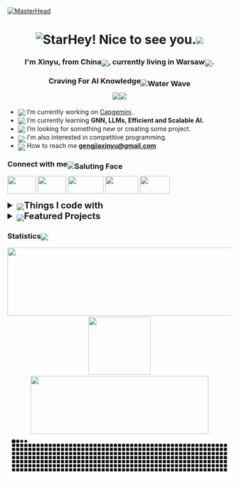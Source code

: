 [![MasterHead](https://img.freepik.com/premium-vector/machine-learning-banner-web-icon-set-data-mining-algorithm-neural-network_35632-107.jpg?w=2000)](https://github.com/CHLCCGA)

<div align="center">
<h1><img src="https://raw.githubusercontent.com/Tarikul-Islam-Anik/Animated-Fluent-Emojis/master/Emojis/Travel%20and%20places/Star.png" alt="Star" width="30" height="30" />Hey! Nice to see you.<img src="https://emojis.slackmojis.com/emojis/images/1531849430/4246/blob-sunglasses.gif?1531849430" width="30"/></h1>

<h3 align="center">I'm Xinyu, from <b>China</b><img src="https://cdn-icons-gif.flaticon.com/15574/15574401.gif" width="25" style="position:relative;top:5px"/>, currently living in <b>Warsaw</b><img src="https://cdn-icons-png.flaticon.com/128/16268/16268647.png" width="25" style="position:relative;top:5px" />.
</h3>
<h3 align="center">Craving For AI Knowledge<img src="https://raw.githubusercontent.com/Tarikul-Islam-Anik/Animated-Fluent-Emojis/master/Emojis/Travel%20and%20places/Water%20Wave.png" alt="Water Wave" width="25" height="25" style="position:relative;top:6px" /></h3>

![](https://img.shields.io/badge/Focus-Artificial_Intelligence-BE2EDD)![](https://img.shields.io/badge/Role-Data_Analyst-20B2AA)

</div>


- <img src="https://cdn-icons-gif.flaticon.com/11681/11681570.gif" width="25" style="position:relative;top:4px"/> I’m currently working on [Capgemini](https://www.capgemini.com/).
- <img src="https://cdn-icons-gif.flaticon.com/17465/17465874.gif" width="25" style="position:relative;top:4px"/> I’m currently learning **GNN, LLMs, Efficient and Scalable AI.**
- <img src="https://cdn-icons-gif.flaticon.com/15353/15353536.gif" width="25" style="position:relative;top:4px"/> I’m looking for something new or creating some project.
- <img src="https://cdn-icons-gif.flaticon.com/13311/13311763.gif" width="25" style="position:relative;top:7px"/> I'm also interested in competitive programming.
- <img src="https://cdn-icons-gif.flaticon.com/15568/15568198.gif" width="25" style="position:relative;top:6px"/> How to reach me **gengjiaxinyu@gmail.com**


<h3 align="left">Connect with me<img src="https://raw.githubusercontent.com/Tarikul-Islam-Anik/Animated-Fluent-Emojis/master/Emojis/Smilies/Saluting%20Face.png" alt="Saluting Face" width="25" height="25" style="position:relative;top:5px;" /></h3>
<p align="left">
<a href="https://www.linkedin.com/in/xinyu-geng/" target="blank"><img align="center" src="https://img.shields.io/badge/linkedin-%230077B5.svg?style=for-the-badge&logo=linkedin&logoColor=white&color=blue" height="40" width="64" /></a>
<a href="https://www.kaggle.com/chlccga" target="blank"><img align="center" src="https://img.shields.io/badge/Kaggle-035a7d?style=for-the-badge&color=skyblue" height="40" width="64" /></a>
<a href="https://leetcode.com/u/gengjiaxinyu/" target="blank"><img align="center" src="https://img.shields.io/badge/LeetCode-000000?style=for-the-badge&logo=LeetCode&logoColor=#d16c06" height="40" width="80" /></a>
<a href="mailto:gengjiaxinyu@gmail.com" target="blank"><img align="center" src="https://img.shields.io/badge/Gmail-D14836?style=for-the-badge&logo=gmail&logoColor=white" height="40" width="74" /></a>
<a href="https://www.instagram.com/8mnas/" target="blank"><img align="center" src="https://img.shields.io/badge/Ins-%23E4405F.svg?style=for-the-badge&logo=Instagram&logoColor=white" height="40" width="67" /></a>
</p>



<details>
  <summary style="font-size: 20px; font-weight: bold; "><img src="https://cdn-icons-gif.flaticon.com/12404/12404132.gif" width="25" style="position:relative;top:4px"/>Things I code with</summary>

#### <img src="https://cdn-icons-gif.flaticon.com/17465/17465887.gif" width="25" style="position:relative;top:6px"/>Programming and Markup Languages
![Python](https://img.shields.io/badge/python-3670A0?style=for-the-badge&logo=python&logoColor=ffdd54)![Markdown](https://img.shields.io/badge/markdown-%23000000.svg?style=for-the-badge&logo=markdown&logoColor=white)![LaTeX](https://img.shields.io/badge/latex-%23008080.svg?style=for-the-badge&logo=latex&logoColor=white)![Haskell](https://img.shields.io/badge/Haskell-5e5086?style=for-the-badge&logo=haskell&logoColor=white)
#### <img src="https://cdn-icons-gif.flaticon.com/15309/15309756.gif" width="25" style="position:relative;top:6px"/>Frameworks and Libraries
![HuggingFace](https://img.shields.io/badge/HuggingFace-FFD21E.svg?style=for-the-badge&logo=HuggingFace&logoColor=white)![PyTorch](https://img.shields.io/badge/PyTorch-%23EE4C2C.svg?style=for-the-badge&logo=PyTorch&logoColor=white)![PyG](https://img.shields.io/badge/PyG-%23150458.svg?style=for-the-badge&logo=PyG&logoColor=white)![scikit-learn](https://img.shields.io/badge/scikit--learn-%234285F4.svg?style=for-the-badge&logo=scikit-learn&logoColor=white)![OpenCV](https://img.shields.io/badge/opencv-%235C1F87.svg?style=for-the-badge&logo=opencv&logoColor=white)![NumPy](https://img.shields.io/badge/numpy-%23013243.svg?style=for-the-badge&logo=numpy&logoColor=white)![Pandas](https://img.shields.io/badge/pandas-%23150458.svg?style=for-the-badge&logo=pandas&logoColor=white)![Matplotlib](https://img.shields.io/badge/Matplotlib-%23ff0077.svg?style=for-the-badge&logo=Matplotlib&logoColor=black)
#### <img src="https://cdn-icons-gif.flaticon.com/15713/15713164.gif" width="25" style="position:relative;top:6px"/>Databases and Cloud Hosting
![SQLite](https://img.shields.io/badge/sqlite-%2307405e.svg?style=for-the-badge&logo=sqlite&logoColor=white)![MySQL](https://img.shields.io/badge/mysql-4479A1.svg?style=for-the-badge&logo=mysql&logoColor=white)![MicrosoftSQLServer](https://img.shields.io/badge/Microsoft%20SQL%20Server-CC2927?style=for-the-badge&logo=microsoft%20sql%20server&logoColor=white)![MongoDB](https://img.shields.io/badge/MongoDB-4EA94B?style=for-the-badge&logo=mongodb&logoColor=white)![Google Cloud](https://img.shields.io/badge/GoogleCloud-%234285F4.svg?style=for-the-badge&logo=google-cloud&logoColor=white)
#### <img src="https://cdn-icons-gif.flaticon.com/17122/17122654.gif" width="25" style="position:relative;top:6px"/>Software and Tools
![Ubuntu](https://img.shields.io/badge/Ubuntu-E95420?style=for-the-badge&logo=ubuntu&logoColor=white)![Git](https://img.shields.io/badge/git-%23F05033.svg?style=for-the-badge&logo=git&logoColor=white)![Linux](https://img.shields.io/badge/Linux-FCC624?style=for-the-badge&logo=linux&logoColor=black)![Anaconda](https://img.shields.io/badge/Anaconda-%2344A833.svg?style=for-the-badge&logo=anaconda&logoColor=white)![Jupyter Notebook](https://img.shields.io/badge/jupyter-FE7A16.svg?style=for-the-badge&logo=jupyter&logoColor=white)![PyCharm](https://img.shields.io/badge/pycharm-143?style=for-the-badge&logo=pycharm&logoColor=black&color=black&labelColor=green)![Visual Studio Code](https://img.shields.io/badge/Visual%20Studio%20Code-0078d7.svg?style=for-the-badge&logo=visual-studio-code&logoColor=white)![Google Colab](https://img.shields.io/badge/Google%20Colab-%23F9A825.svg?style=for-the-badge&logo=googlecolab&logoColor=white)![Power Bi](https://img.shields.io/badge/power_bi-F2C811?style=for-the-badge&logo=powerbi&logoColor=black)


</details>



<details>
  <summary style="font-size: 20px; font-weight: bold;"> <img src="https://cdn-icons-gif.flaticon.com/17905/17905671.gif" width="25" style="position:relative;top:5px"/>Featured Projects</summary>


  <details>
    <summary style="margin-left: 30px;"><a href="https://github.com/CHLCCGA/LBGCN">LBGCN</a></summary>Master's Thesis:
      <div class="explanation">Enhancing Text Classification with LLM-Augmented BertGCN and Advanced Machine Learning Techniques</div>
  </details>


  <details>
    <summary style="margin-left: 30px;"><a href="https://github.com/CHLCCGA/LLM?tab=readme-ov-file">LLM</a></summary>
      <div class="explanation">Theoretical Framework and Practical Applications of Fine-Tuning</div>
    <ul>
      <li>
        <strong><a href="https://github.com/CHLCCGA/LLM/tree/main/01.transformers">01.transformers</a></strong>
      </li>
      <li>
        <strong><a href="https://github.com/CHLCCGA/LLM/tree/main/02.quantization">02.quantization</a></strong>
      </li>
      <li>
        <strong><a href="https://github.com/CHLCCGA/LLM/tree/main/03.peft">03.peft</a></strong>
      </li>
      <li>
        <strong><a href="https://github.com/CHLCCGA/LLM/tree/main/04.llama">04.llama</a></strong>
      </li>      
    </ul>
  </details>


  <details>
    <summary style="margin-left: 30px;"><a href="https://github.com/CHLCCGA/Kaggle">Kaggle</a></summary>
    <ul>
      <li>
        <strong><a href="https://github.com/CHLCCGA/Kaggle/tree/main/lap">lap</a></strong>--Loan Approval Prediction 820/3858 (Playground S4 Ep10)
      </li>
      <li>
        <strong><a href="https://github.com/CHLCCGA/Kaggle/tree/main/ttn/ttn">ttn</a></strong>--Titanic
      </li> 
    </ul>
  </details>


  <details>
    <summary style="margin-left: 30px;">Machine Learning</summary>
    <ul>
      <li>
        <strong> <a href="https://github.com/CHLCCGA/01.ML-basic">01.ML basic</a>--go through the machine learning process.
      </li>
      <li>
        <strong><a href="https://github.com/CHLCCGA/02.Matrix-derivation-lsm-">02.Matrix(derivation & lsm)</a>--performing matrix calculations using NumPy.
      </li>
      <li>
        <strong></strong> <a href="https://github.com/CHLCCGA/03.Linear-Regression">03.Linear Regression</a>--go through the linear regression process.
      </li>
      <li>
        <strong> <a href="https://github.com/CHLCCGA/04.Logistic-Regression">04.Logistic Regression</a>--go through the logistic regression process.
      </li>
      <li>
        <strong><a href="https://github.com/CHLCCGA/05.Classification-model-model-evaluation">05.Classification model & model evaluation</a>--concepts of classification model decision boundaries & model evaluation.
      </li>
      <li>
        <strong></strong> <a href="https://github.com/CHLCCGA/06.Scikit-Learn">06.Scikit-Learn</a>--use Scikit-Learn to building and evaluating machine learning models.
      </li>
      <li>
        <strong> <a href="https://github.com/CHLCCGA/07.Clustering-model">07.Clustering model</a>--clustering models: KMeans and DBSCAN.
        <ul>
          <li><strong><a href="https://github.com/CHLCCGA/07.Clustering-model/blob/main/07_1_unsupervised_learning_%26_K-means.ipynb">07_1_unsupervised_learning_&_K-means</a></strong> </li>
          <li><strong><a href="https://github.com/CHLCCGA/07.Clustering-model/blob/main/07_2_mini-batch_k-means_%26_DBSCAN.ipynb">07_2_mini-batch_k-means_&_DBSCAN</a></strong> </li>
        </ul>
      </li>     
      <li>
        <strong><a href="https://github.com/CHLCCGA/08.Decision-Tree">08.Decision Tree</a>--Decision Trees: ID3 (Iterative Dichotomiser 3), C4.5, & CART.
      </li>
      <li>
        <strong></strong> <a href="https://github.com/CHLCCGA/09.bagging-Random-Forest">09.bagging & Random Forest</a>--Ensemble Learning, Bagging & Random Forests
      </li>
      <li>
        <strong> <a href="https://github.com/CHLCCGA/10.HPO-Grid-OPT-Bayesian-OPT">10.HPO Grid OPT & Bayesian OPT</a>--HPO using Grid Search, Random Search & Bayesian Opt. 
        <ul>
          <li><strong><a href="https://github.com/CHLCCGA/10.HPO-Grid-OPT-Bayesian-OPT/blob/main/10_1_Hyperparameter_Opt_Grid_Opt.ipynb">10_1_Hyperparameter_Opt_Grid_Opt</a></strong> </li>
          <li><strong><a href="https://github.com/CHLCCGA/10.HPO-Grid-OPT-Bayesian-OPT/blob/main/10_2_Hyperparameter_Opt_Bayesian_Opt.ipynb">10_2_Hyperparameter_Opt_Bayesian_Opt</a></strong> </li>
        </ul>
      </li>          
      <li>
        <strong><a href="https://github.com/CHLCCGA/11.AdaBoost">11.AdaBoost</a>--AdaBoost (Adaptive Boosting)
      </li>
      <li>
        <strong></strong> <a href="https://github.com/CHLCCGA/12.GBDT">12.GBDT</a>--loss functions used in GBDT & optimizing GBDT using TPE 
      </li>  
      <li>
        <strong></strong> <a href="https://github.com/CHLCCGA/13.XGBoost">13.XGBoost</a>--using XGBoost for regression and classification, exploring the concepts of three estimators and DART, Structure Score & Gain of Structure Score, and XGBoost hyper-opt using TPE
      </li> 
      <li>
        <strong></strong> <a href="https://github.com/CHLCCGA/14.LightGBM">14.LightGBM</a>--LightGBM, including Exclusive Feature Bundling(EFB), Gradient-based One-Side Sampling(GOSS), common hyperparameters, and the process of hyper-opt for LightGBM
      </li> 
      <li>
        <strong></strong> <a href="https://github.com/CHLCCGA/15.CatBoost">15.CatBoost</a>--CatBoost, a gradient boosting library designed for categorical feature support
      </li>
      <li>
        <strong></strong> <a href="https://github.com/CHLCCGA/Practice">Practice</a>--Practice
      </li>         
    </ul>    
  </details>

  <details>
    <summary style="margin-left: 30px;">Deep Learning</summary>
    <ul>      
      <li>
        <strong><a href="https://github.com/CHLCCGA/01.-NN-based-onTorch/tree/main">01. NN based onTorch</a></strong> --create a basic neural network using PyTorch：
        <ul>
          <li><strong><a href="https://github.com/CHLCCGA/01.-NN-based-onTorch/blob/main/NN%20Classification.ipynb">NN Classification</a></strong> </li>
          <li><strong><a href="https://github.com/CHLCCGA/01.-NN-based-onTorch/blob/main/NN%20Rregresstion.ipynb">NN Rregresstion</a></strong> </li>
        </ul>
      </li>      
      <li>
        <strong><a href="https://github.com/CHLCCGA/02.-CNN">02. CNN</a></strong> --go through the process of building a Convolutional Neural Network
      </li>
      <li>
        <strong><a href="https://github.com/CHLCCGA/03.-Training-image-classification-model">03. Training-image-classification-model </a></strong>--image classification model based on classic architecture
      </li>
      <li>
        <strong><a href="">04. OpenCV</a></strong> 
        <ul>
          <li><strong><a href="https://github.com/CHLCCGA/1.-Basic-image-operations-processing">1. Basic image operations & processing</a></strong> </li>
          <li><strong><a href="https://github.com/CHLCCGA/2.-Template-Matching-OCR">2. Template-Matching-OCR</a></strong> </li>
          <li><strong><a href="https://github.com/CHLCCGA/3.-Scan">3. Scan</a></strong> </li>
          <li><strong><a href="https://github.com/CHLCCGA/4.-Image-Feature">4. Image Feature</a></strong> </li>
          <li><strong><a href="https://github.com/CHLCCGA/5.-ImageStich">5. ImageStich</a></strong> </li>
          <li><strong><a href="https://github.com/CHLCCGA/6.-park">6. park</a></strong> </li>          
          <li><strong><a href="https://github.com/CHLCCGA/7.-answer-sheet">7. answer sheet</a></strong> </li>
          <li><strong><a href="https://github.com/CHLCCGA/8.-Background-modeling-optical-flow-estimation">8. Background modeling &optical flow estimation</a></strong> </li>
          <li><strong><a href="https://github.com/CHLCCGA/9.-DNN-in-opencv">9. DNN in opencv</a></strong> </li>
          <li><strong><a href="https://github.com/CHLCCGA/10.-CNN">10. CNN</a></strong> </li>      
        </ul>
      </li>
      <li>
        <strong><a href="https://github.com/CHLCCGA/05.-transformer-resnet">05. transformer & resnet</a></strong>
        <ul>
          <li><strong><a href="https://github.com/CHLCCGA/05.-transformer-resnet/tree/main/MedMNIST-resnet">Medical-Transformer</a></strong> </li>
          <li><strong><a href="https://github.com/CHLCCGA/05.-transformer-resnet/tree/main/Medical-Transformer">MedMNIST-resnet</a></strong> </li>
        </ul>
      </li> 
      <li>
        <strong><a href="https://github.com/CHLCCGA/06.-Classic-Project-for-Object-Detection">06. Classic Project for Object Detection</a></strong>
        <ul>
          <li><strong><a href="https://github.com/CHLCCGA/06.-Classic-Project-for-Object-Detection/tree/main/DETR/detr-master">DETR</a></strong> </li>
          <li><strong><a href="https://github.com/CHLCCGA/06.-Classic-Project-for-Object-Detection/tree/main/EfficientDet/EfficientDet">EfficientDet</a></strong> </li>
          <li><strong><a href="https://github.com/CHLCCGA/06.-Classic-Project-for-Object-Detection/tree/main/YOLO%EF%BC%88PyTorch%EF%BC%89">YOLO（PyTorch）</a></strong> </li>
          <li><strong><a href="">yolov7-main</a></strong> </li>          
        </ul>
      </li>    
      <li>
        <strong><a href="https://github.com/CHLCCGA/07.-NLP-Basic">07. NLP Basic</a></strong>
        <ul>
          <li><strong><a href="https://github.com/CHLCCGA/07.-NLP-Basic/tree/main/1.%20NLP-Tools">1. NLP-Tools</a></strong> </li>
          <li><strong><a href="https://github.com/CHLCCGA/07.-NLP-Basic/tree/main/2.%20Naive%20Bayes">2. Naive Bayes</a></strong> </li>
          <li><strong><a href="https://github.com/CHLCCGA/07.-NLP-Basic/tree/main/3.%20Bayesian-News%20classification">3. Bayesian-News classification</a></strong> </li>
          <li><strong><a href="https://github.com/CHLCCGA/07.-NLP-Basic/tree/main/4.%20Hidden%20Markov%20Model">4. Hidden Markov Model</a></strong> </li>
          <li><strong><a href="https://github.com/CHLCCGA/07.-NLP-Basic/tree/main/5.%20Word2Vec">5. Word2Vec</a></strong> </li>
          <li><strong><a href="https://github.com/CHLCCGA/07.-NLP-Basic/tree/main/6.%20NLP%20Practise">6. NLP Practise</a></strong> </li>
        </ul>
      </li>    
      <li>
        <strong><a href="https://github.com/CHLCCGA/07.-NLP-Basic/tree/main/4.%20Hidden%20Markov%20Model">08. Sentiment Analysis with LSTM</a></strong>
        <ul>
          <li><strong><a href="https://github.com/CHLCCGA/08.-Sentiment-Analysis-with-LSTM/blob/main/LSTM.ipynb">LSTM</a></strong> </li>          
        </ul>
      </li>    
      <li>
        <strong><a href="https://github.com/CHLCCGA/09.-BERT">09. BERT</a></strong>
        <ul>
          <li><strong><a href="https://github.com/CHLCCGA/09.-BERT/tree/main/BERT_Chinese_Classification">BERT_Chinese_Classification</a></strong> </li>
          <li><strong><a href="https://github.com/CHLCCGA/09.-BERT/blob/main/Mask%20Language%20Model.ipynb">Mask Language Model</a></strong> </li>
        </ul>
      </li>    
        <strong><a href="https://github.com/CHLCCGA/10.-HuggingFace">10. HuggingFace</a></strong>
        <ul>
          <li><strong><a href="https://github.com/CHLCCGA/10.-HuggingFace/tree/main/1.%20Transformers">1. Transformers</a></strong> </li>
          <li><strong><a href="https://github.com/CHLCCGA/10.-HuggingFace/tree/main/5.%20Summerization">5. Summerization</a></strong> </li>
        </ul>
      </li>    
    </ul>   
  </details>
  
  <details>
    <summary style="margin-left: 30px;"><a href="https://github.com/CHLCCGA/Selfie_FLUX.1-dev_LoRA">Selfie_FLUX.1-dev_LoRA</a></summary>
    <ul>
        <li><strong><a href="https://github.com/CHLCCGA/Selfie_FLUX.1-dev_LoRA/blob/main/Selfie_FLUX.1-dev_LoRA.ipynb">Selfie_FLUX.1-dev_LoRA</a></strong>--fine-tune a FLUX.1-dev with LoRA, Text-To-Image.</li>
        <li><strong><a href="https://github.com/CHLCCGA/Selfie_FLUX.1-dev_LoRA/blob/main/selfie.png">Generated photos here</a></strong></li>
    </ul>
  </details>


  <details>
    <summary style="margin-left: 30px;"><a href="https://github.com/CHLCCGA/TimeSeries">TimeSeries</a></summary>
    <ul>
      <li>
        <strong><a href="https://github.com/CHLCCGA/TimeSeries/blob/main/ARIMA.ipynb">ARIMA</a></strong>--autoregressive integrated moving average model
      </li>
    </ul>
  </details>


  <details>
    <summary style="margin-left: 30px;" ><a href="https://github.com/CHLCCGA/note">notes</a></summary>
    <ul>
      <li>
        <strong><a href="">DjangoProject</a></strong>
      </li>
      <li>
        <strong><a href="">Git</a></strong>
      </li>
      <li>
        <strong><a href="">LeetCode</a></strong>
      </li>
      <li>
        <strong><a href="">linux</a></strong>
      </li>
      <li>
        <strong><a href="">matplotlib</a></strong>
      </li>
      <li>
        <strong><a href="">Nnmpy+Pandas+Matplotlib</a></strong>
      </li>
      <li>
        <strong><a href="">SQL</a></strong>
      </li>
      <li>
        <strong><a href="">Typora</a></strong>
      </li>      
    </ul>
  </details>

  
  <details>
    <summary style="margin-left: 30px;"><a href="https://github.com/CHLCCGA/Torch-basic">Torch basic</a></summary>
    <ul>
      <li>
        <strong><a href="">2.leaner_model</a></strong>
      </li>
      <li>
        <strong><a href="">2.leaner_model_assignment</a></strong>
      </li>
      <li>
        <strong><a href="">3.gradient_descent</a></strong>
      </li>
      <li>
        <strong><a href="">3.gradient_descent_assignment</a></strong>
      </li>
      <li>
        <strong><a href="">linear_regration</a></strong>
      </li>
      <li>
        <strong><a href="">Logistic_regretion</a></strong>
      </li>
      <li>
        <strong><a href="">practice</a></strong>
      </li>      
    </ul>
  </details>

  
  <details>
    <summary style="margin-left: 30px;"><strong><a href="https://github.com/CHLCCGA/Django-Project">Django Project</a></strong></summary>
    <ul>
      <li>
        <strong><a href="https://github.com/CHLCCGA/Django-Project">DjangoProject</a></strong>
      </li>    
    </ul>
  </details>


  <details>
    <summary style="margin-left: 30px;"><a href="https://github.com/CHLCCGA/Feature-Engineering">Feature-Engineering</a></summary>
    <ul>
      <li>
        <strong><a href="">1.EDA</a></strong>
      </li>
      <li>
        <strong><a href="">2.Data Encoding</a></strong>
      </li>
      <li>
        <strong><a href="">3.1 Feature derivation and feature screening</a></strong>
      </li>
      <li>
        <strong><a href="">3.2 (1) Batch Feature Creation</a></strong>
      </li>
      <li>
        <strong><a href="">3.2 (2)Feature Generation Practice</a></strong>
      </li>
      <li>
        <strong><a href="">3.3.1 Feature Filter</a></strong>
      </li>
      <li>
        <strong><a href="">3.3.2 RFE & RFECV</a></strong>
      </li>      
    </ul>
  </details>



</details>

### Statistics<img src="https://cdn-icons-gif.flaticon.com/18545/18545245.gif" width="30" style="position:relative;top:4px"/>

<div align="center">
  <img height="153em" width="1000" src="https://github-profile-summary-cards.vercel.app/api/cards/profile-details?username=CHLCCGA&theme=nord_dark"/>
  <img height="130em" width="140" src="https://github-readme-stats.vercel.app/api/top-langs/?username=CHLCCGA&theme=cobalt"/>
  <img height="130em" width="400" src="https://github-profile-trophy.vercel.app/?username=CHLCCGA&row=1&column=3&theme=nord"/>
</div>

<picture>
  <source media="(prefers-color-scheme: dark)" srcset="https://raw.githubusercontent.com/CHLCCGA/CHLCCGA/output/github-contribution-grid-snake-dark.svg">
  <source media="(prefers-color-scheme: light)" srcset="https://raw.githubusercontent.com/CHLCCGA/CHLCCGA/output/github-contribution-grid-snake.svg">
  <img alt="github contribution grid snake animation" src="https://raw.githubusercontent.com/CHLCCGA/CHLCCGA/output/github-contribution-grid-snake.svg">
</picture>
